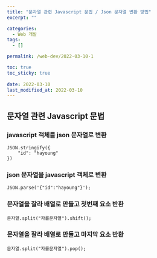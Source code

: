```yaml
---
title: "문자열 관련 Javascript 문법 / Json 문자열 변환 방법"
excerpt: ""

categories:
  - Web 개발
tags:
  - []

permalink: /web-dev/2022-03-10-1

toc: true
toc_sticky: true
 
date: 2022-03-10
last_modified_at: 2022-03-10
---
```


## 문자열 관련 Javascript 문법

### javascript 객체를 json 문자열로 변환
```
JSON.stringify({
    "id": "hayoung"
})
```

### json 문자열을 javascript 객체로 변환
```
JSON.parse('{"id":"hayoung"}');
```

### 문자열을 잘라 배열로 만들고 첫번째 요소 반환
```
문자열.split("자를문자열").shift();
```

### 문자열을 잘라 배열로 만들고 마지막 요소 반환
```
문자열.split("자를문자열").pop();
```